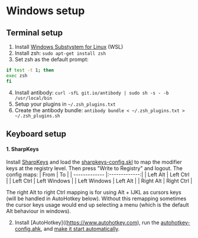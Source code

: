 # Windows setup

## Terminal setup

1. Install [Windows Substystem for Linux](https://docs.microsoft.com/en-us/windows/wsl/install-win10) (WSL)
2. Install zsh: `sudo apt-get install zsh`
3. Set zsh as the default prompt: 
```bash
if test -t 1; then
exec zsh
fi
```
4. Install antibody: `curl -sfL git.io/antibody | sudo sh -s - -b /usr/local/bin`
5. Setup your plugins in `~/.zsh_plugins.txt`
6. Create the antibody bundle: `antibody bundle < ~/.zsh_plugins.txt > ~/.zsh_plugins.sh`

## Keyboard setup

#### 1. SharpKeys
Install [SharpKeys](https://www.randyrants.com/category/sharpkeys/) and load the [sharpkeys-config.skl](./sharpkeys-config.skl) to map the modifier keys at the registry level. Then press "Write to Registry" and logout. 
The config maps:
| From        | To           |
| ------------- |:-------------:|
| Left Alt      | Left Ctrl |
| Left Ctrl      | Left Windows      |
| Left Windows | Left Alt      | 
| Right Alt   | Right Ctrl |

The right Alt to right Ctrl mapping is for using Alt + IJKL as cursors keys (will be handled in AutoHotkey below). Without this remapping sometimes the cursor keys usage would end up selecting a menu (which is the default Alt behaviour in windows). 

2. Install [AutoHotkey]((https://www.autohotkey.com), run the [autohotkey-config.ahk](./autohotkey-config.ahk), and [make it start automatically](https://www.autohotkey.com/docs/FAQ.htm#Startup).
